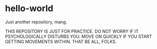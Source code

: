 hello-world
===========

Just another repository, mang.

THIS REPOSITORY IS JUST FOR PRACTICE. DO NOT WORRY IF IT PSYCHOLOGICALLY DISTURBS YOU.
MOVE ON QUICKLY IF YOU START GETTING MOVEMENTS WITHIN.
THAT BE ALL, FOLKS.

